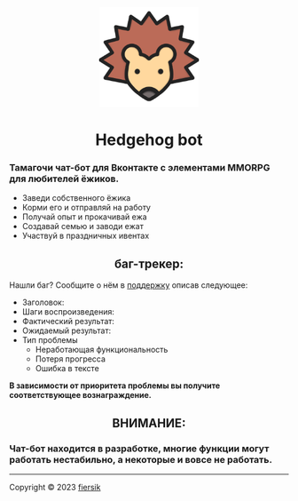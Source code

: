 <p align="center">
  <a href="https://github.com/fiersik/hedgehog_bot">
    <img width="180px" height="180px" alt="hedgehog" src="img/logo.png">
  </a>
</p>

<h1 align="center">Hedgehog bot</h1>

### Тамагочи чат-бот для Вконтакте с элементами MMORPG для любителей ёжиков.

* Заведи собственного ёжика
* Корми его и отправляй на работу 
* Получай опыт и прокачивай ежа  
* Создавай семью и заводи ежат
* Участвуй в праздничных ивентах

<h2 align="center">баг-трекер:</h1>

Нашли баг? Сообщите о нём в [поддержку](https://vk.me/myhedgehog_bot_sup) описав следующее:
* Заголовок:
* Шаги воспроизведения:
* Фактический результат:
* Ожидаемый результат:
* Тип проблемы
  * Неработающая функциональность
  * Потеря прогресса
  * Ошибка в тексте 

**В зависимости от приоритета проблемы вы получите соответствующее вознаграждение.** 

<h2 align="center">ВНИМАНИЕ:</h2>
<h3>Чат-бот находится в разработке, многие функции могут работать нестабильно, а некоторые и вовсе не работать.</h3>

***

Copyright © 2023 [fiersik ](https://github.com/fiersik)




